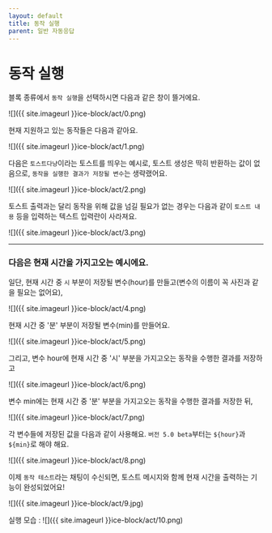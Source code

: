 ```yaml
---
layout: default
title: 동작 실행
parent: 일반 자동응답
---
```


# 동작 실행

블록 종류에서 `동작 실행`을 선택하시면 다음과 같은 창이 뜰거에요.

![]({{ site.imageurl }}ice-block/act/0.png)

현재 지원하고 있는 동작들은 다음과 같아요.

![]({{ site.imageurl }}ice-block/act/1.png)

다음은 `토스트다냥`이라는 토스트를 띄우는 예시로, 토스트 생성은 딱히 반환하는 값이 없음으로, `동작을 실행한 결과가 저장될 변수`는 생략랬어요.

![]({{ site.imageurl }}ice-block/act/2.png)

토스트 출력과는 달리 동작을 위해 값을 넘길 필요가 없는 경우는 다음과 같이 `토스트 내용` 등을 입력하는 텍스트 입력란이 사라져요.

![]({{ site.imageurl }}ice-block/act/3.png)


***

### 다음은 현재 시간을 가지고오는 예시에요.
일단, 현재 시간 중 `시` 부분이 저장될 변수(hour)를 만들고(변수의 이름이 꼭 사진과 같을 필요는 없어요),

![]({{ site.imageurl }}ice-block/act/4.png)

현재 시간 중 '분' 부분이 저장될 변수(min)를 만들어요.

![]({{ site.imageurl }}ice-block/act/5.png)

그리고, 변수 hour에 현재 시간 중 '시' 부분을 가지고오는 동작을 수행한 결과를 저장하고

![]({{ site.imageurl }}ice-block/act/6.png)

변수 min에는 현재 시간 중 '분' 부분을 가지고오는 동작을 수행한 결과를 저장한 뒤,

![]({{ site.imageurl }}ice-block/act/7.png)

각 변수들에 저장된 값을 다음과 같이 사용해요. `버전 5.0 beta`부터는 `${hour}`과 `${min}`로 해야 해요.

![]({{ site.imageurl }}ice-block/act/8.png)

이제 `동작 테스트`라는 채팅이 수신되면, 토스트 메시지와 함께 현재 시간을 출력하는 기능이 완성되었어요!

![]({{ site.imageurl }}ice-block/act/9.jpg)


실행 모습 : 
![]({{ site.imageurl }}ice-block/act/10.png)

